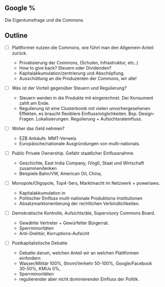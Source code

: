 
## Google %

Die Eigentumsfrage und die Commons

## Outline

- [ ] Plattformer nutzen die Commons, wie führt man den Allgemein-Anteil zurück.
  - Privatisierung der Commons, (Schulen, Infrastruktur, etc..)
  - How to give back? Steuern oder Dividenden?
  - Kapitalakkumulation/zentrierung und Abschöpfung.
  - Ausschüttung an die Produzenten der Commons, wir alle!

- [ ] Was ist der Vorteil gegenüber Steuern und Regulierung?
  - Steuern werden in die Produkte mit eingerechnet. Der Konsument zahlt am Ende.
  - Regulierung ist eine Clusterbomb mit vielen unvorhergesehenen Effekten, es braucht flexiblere Einflussmöglichkeiten. Bsp. Design-Fragen. Lokalisierungen. Regulierung + Aufsichtsrateinfluss.

- [ ] Woher das Geld nehmen?
  - EZB Ankäufe. MMT-Verweis 
  - Europäische/nationale Ausgründungen von multi-nationals.

- [ ] Public Private Ownership. Gefahr staatlicher Einflussnahme.
  - Geschichte, East India Company, (Vogl), Staat und Wirtschaft zusammendenken
  - Beispiele Bahn/VW, American Oil, China, 

- [ ] Monopole/Oligopole, Top4-5ers, Marktmacht im Netzwerk + powerlaws. 
  - Kapitalakkumulation in 
  - Politischer Einfluss multi-nationale Produktions-Institutionen
  - Absatzmarktorientierung der rechtlichen Verbindlichkeiten.

- [ ] Demokratische Kontrolle, Aufsichtsräte, Supervisory Commons Board. 
  - Gewählte Vertreter + Gewürfelter Bürgerrat. 
  - Sperrminoritäten
  - Anti-Drehtür, Korruptions-Aufsicht

- [ ] Postkapitalistische Debatte 
  - Debatte darum, welchen Anteil wir an welchen Plattformen einfordern
  - Wasser/Militär 100%, Strom/Verkehr 50-100%, Google/Facebook 30-50%, KMUs 0%,
  - Sperrminoritäten 
  - regulierender aber nicht dominierender Einfluss der Politik. 

